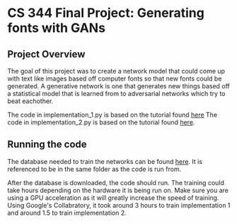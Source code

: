 # CS 344 Final Project: Generating fonts with GANs

## Project Overview
The goal of this project was to create a network model that could come up with text like images based off computer fonts so that new fonts could be generated. A generative network is one that generates new things based off a statistical model that is learned from to adversarial networks which try to beat eachother. 

The code in implementation_1.py is based on the tutorial found [here](https://machinelearningmastery.com/how-to-develop-a-generative-adversarial-network-for-an-mnist-handwritten-digits-from-scratch-in-keras/) The code in implementation_2.py is based on the tutorial found [here](https://github.com/fchollet/deep-learning-with-python-notebooks/blob/master/8.5-introduction-to-gans.ipynb).

## Running the code

The database needed to train the networks can be found [here](https://www.kaggle.com/thomasqazwsxedc/alphabet-characters-fonts-dataset). It is referenced to be in the same folder as the code is run from.

After the database is downloaded, the code should run. The training could take hours depending on the hardware it is being run on. Make sure you are using a GPU acceleration as it will greatly increase the speed of training. Using Google's Collabratory, it took around 3 hours to train implementation 1 and around 1.5 to train implementation 2. 
